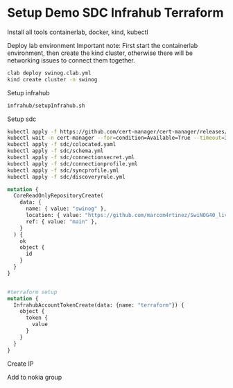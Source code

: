 # Setup Demo SDC Infrahub Terraform

Install all tools containerlab, docker, kind, kubectl

Deploy lab environment
Important note: First start the containerlab environment, then create the kind cluster, otherwise there will be networking issues to connect them together.

```bash
clab deploy swinog.clab.yml
kind create cluster -n swinog
```

Setup infrahub

```bash
infrahub/setupInfrahub.sh
```

Setup sdc

```bash
kubectl apply -f https://github.com/cert-manager/cert-manager/releases/download/v1.13.3/cert-manager.yaml
kubectl wait -n cert-manager --for=condition=Available=True --timeout=300s deployments.apps cert-manager-webhook
kubectl apply -f sdc/colocated.yaml
kubectl apply -f sdc/schema.yml
kubectl apply -f sdc/connectionsecret.yml
kubectl apply -f sdc/connectionprofile.yml
kubectl apply -f sdc/syncprofile.yml
kubectl apply -f sdc/discoveryrule.yml
```

```graphql
mutation {
  CoreReadOnlyRepositoryCreate(
    data: {
      name: { value: "swinog" },
      location: { value: "https://github.com/marcom4rtinez/SwiNOG40_living_source_of_truth.git" },
      ref: { value: "main" },
    }
  ) {
    ok
    object {
      id
    }
  }
}


#terraform setup
mutation {
  InfrahubAccountTokenCreate(data: {name: "terraform"}) {
    object {
      token {
        value
      }
    }
  }
}
```

Create IP

Add to nokia group